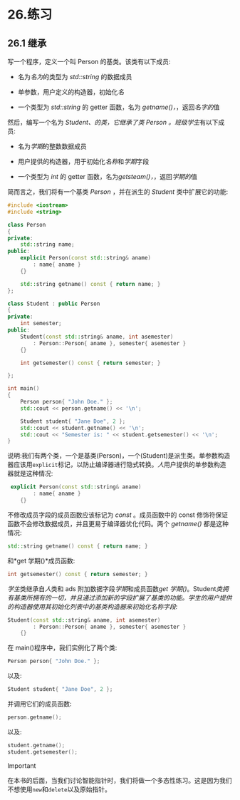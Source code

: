 # 26.练习

## 26.1 继承

写一个程序，定义一个叫 Person 的基类。该类有以下成员:

*   名为*名为*的类型为 *std::string* 的数据成员

*   单参数，用户定义的构造器，初始化*名*

*   一个类型为 *std::string* 的 getter 函数，名为 *getname()，*，返回*名字的*值

然后，编写一个名为 *Student、*的类，它继承了类 *Person* 。班级*学生*有以下成员:

*   名为*学期*的整数数据成员

*   用户提供的构造器，用于初始化*名称*和*学期*字段

*   一个类型为 *int* 的 getter 函数，名为*getsteam()，*，返回*学期的*值

简而言之，我们将有一个基类 *Person* ，并在派生的 *Student* 类中扩展它的功能:

```cpp
#include <iostream>
#include <string>

class Person
{
private:
    std::string name;
public:
    explicit Person(const std::string& aname)
        : name{ aname }
    {}

    std::string getname() const { return name; }
};

class Student : public Person
{
private:
    int semester;
public:
    Student(const std::string& aname, int asemester)
        : Person::Person{ aname }, semester{ asemester }
    {}

    int getsemester() const { return semester; }

};

int main()
{
    Person person{ "John Doe." };
    std::cout << person.getname() << '\n';

    Student student{ "Jane Doe", 2 };
    std::cout << student.getname() << '\n';
    std::cout << "Semester is: " << student.getsemester() << '\n';
}

```

说明:我们有两个类，一个是基类(Person)，一个(Student)是派生类。单参数构造器应该用`explicit`标记，以防止编译器进行隐式转换。*人*用户提供的单参数构造器就是这种情况:

```cpp
 explicit Person(const std::string& aname)
        : name{ aname }
    {}

```

不修改成员字段的成员函数应该标记为 *const* 。成员函数中的 const 修饰符保证函数不会修改数据成员，并且更易于编译器优化代码。两个 *getname()* 都是这种情况:

```cpp
std::string getname() const { return name; }

```

和*get 学期()*成员函数:

```cpp
int getsemester() const { return semester; }

```

*学生*类继承自*人*类和 ads 附加数据字段*学期*和成员函数*get 学期()*。Student*类拥有基类所拥有的一切，并且通过添加新的字段扩展了基类的功能。*学生*的用户提供的构造器使用其初始化列表中的基类构造器来初始化名称字段:*

```cpp
Student(const std::string& aname, int asemester)
        : Person::Person{ aname }, semester{ asemester }
    {}

```

在 main()程序中，我们实例化了两个类:

```cpp
Person person{ "John Doe." };

```

以及:

```cpp
Student student{ "Jane Doe", 2 };

```

并调用它们的成员函数:

```cpp
person.getname();

```

以及:

```cpp
student.getname();
student.getsemester();

```

Important

在本书的后面，当我们讨论智能指针时，我们将做一个多态性练习。这是因为我们不想使用`new`和`delete`以及原始指针。